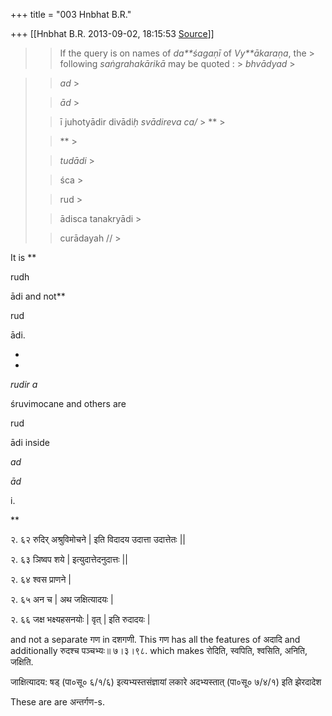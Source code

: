 +++
title = "003 Hnbhat B.R."

+++
[[Hnbhat B.R.	2013-09-02, 18:15:53 [Source](https://groups.google.com/g/samskrita/c/9-h85XzPr90)]]



> 
> > 
> > If the query is on names of *da**śagaṇī* of *Vy**ākaraṇa*, the > following *saṅgrahakārikā* may be quoted : >
> *bhvādyad* >
> 
> > 

> 
> > 
> > 
> > *ad* >
> 
> > *ād* >
> 
> >  >
> 
> > ī juhotyādir divādi*ḥ svādireva ca/* >
> ** >
> 
> > ** >
> 
> > *tudādi* >
> 
> >  >
> 
> > śca >
> 
> >  >
> 
> > 
> >  >
> 
> > rud >
> 
> >  >
> 
> > ādisca tanakryādi >
> 
> >  >
> 
> > curādayah // >
>   
> > 
> > 

  

It is **

rudh

ādi and not**



rud



ādi.

*  
*

*rudir a*



śruvimocane and others are



rud



ādi inside 

*ad*

*ād*

i.

**

  

२. ६२ रुदिर् अश्रुविमोचने \| इति विदादय उदात्ता उदात्तेतः \|\|

२. ६३ ञिष्वप शये \| इत्युदात्तेदनुदात्तः \|\|

२. ६४ श्वस प्राणने \|

२. ६५ अन च \| अथ जक्षित्यादयः \|

२. ६६ जक्ष भक्ष्यहसनयोः \| वृत् \| इति रुदादयः \|

  

and not a separate गण in दशगणी. This गण has all the features of अदादि and additionally रुदश्च पञ्चभ्यः॥ ७।३।९८. which makes रोदिति, स्वपिति, श्वसिति, अनिति, जक्षिति.

  

जाक्षित्यादय: षड्‌ (पा०सू० ६/१/६) इत्यभ्यस्तसंज्ञायां लकारे अदभ्यस्तात्‌ (पा०सू० ७/४/१) इति झेरदादेश

  

These are are अन्तर्गण-s.

